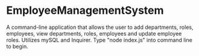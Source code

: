 # EmployeeManagementSystem

A command-line application that allows the user to add departments, roles, employees, view departments, roles, employees and update employee roles. Utilizes mySQL and Inquirer. Type "node index.js" into command line to begin.